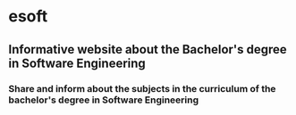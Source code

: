 # esoft
## Informative website about the Bachelor's degree in Software Engineering
### Share and inform about the subjects in the curriculum of the bachelor's degree in Software Engineering

